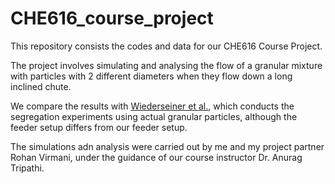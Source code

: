# CHE616_course_project
This repository consists the codes and data for our CHE616 Course Project.

The project involves simulating and analysing the flow of a granular mixture with particles with 2 different diameters when they flow down a long inclined chute. 

We compare the results with [Wiederseiner et al.](https://pubs.aip.org/aip/pof/article/23/1/013301/985482), which conducts the segregation experiments using actual granular particles, although the feeder setup differs from our feeder setup. 

The simulations adn analysis were carried out by me and my project partner Rohan Virmani, under the guidance of our course instructor Dr. Anurag Tripathi.
